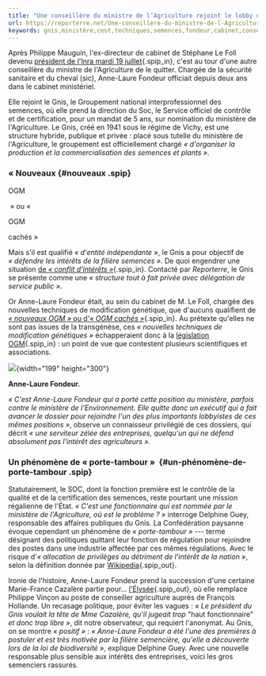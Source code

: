 ```yaml
---
title: "Une conseillère du ministre de l’Agriculture rejoint le lobby des semenciers"
url: https://reporterre.net/Une-conseillere-du-ministre-de-l-Agriculture-rejoint-le-lobby-des-semenciers
keywords: gnis,ministère,cest,techniques,semences,fondeur,cabinet,conseillère,semenciers,ogm,lagriculture,lobby,rejoint,annelaure,ministre
---
```

Après Philippe Mauguin, l'ex-directeur de cabinet de Stéphane Le Foll devenu [président de l'Inra mardi 19 juillet](Un-nouveau-president-a-l-INRA-pour-ne-rien-changer){.spip_in}, c'est au tour d'une autre conseillère du ministre de l'Agriculture de le quitter. Chargée de la sécurité sanitaire et du cheval (sic), Anne-Laure Fondeur officiait depuis deux ans dans le cabinet ministériel.

Elle rejoint le Gnis, le Groupement national interprofessionnel des semences, où elle prend la direction du Soc, le Service officiel de contrôle et de certification, pour un mandat de 5 ans, sur nomination du ministère de l'Agriculture. Le Gnis, créé en 1941 sous le régime de Vichy, est une structure hybride, publique et privée : placé sous tutelle du ministère de l'Agriculture, le groupement est officiellement chargé *« d'organiser la production et la commercialisation des semences et plants »*.

### « Nouveaux {#nouveaux .spip}

OGM

 » ou « 

OGM

cachés » 

Mais s'il est qualifié *« d'entité indépendante »*, le Gnis a pour objectif de *« défendre les intérêts de la filière semences »*. De quoi engendrer une situation [de *« conflit d'intérêts »*](Le-GNIS-c-est-qui-le-GNIS){.spip_in}. Contacté par *Reporterre*, le Gnis se présente comme une *« structure tout à fait privée avec délégation de service public »*.

Or Anne-Laure Fondeur était, au sein du cabinet de M. Le Foll, chargée des nouvelles techniques de modification génétique, que d'aucuns qualifient de [*« nouveaux OGM »* ou d'*« OGM cachés »*](Les-OGM-caches-tentent-de-s-imposer-en-douce){.spip_in}. Au prétexte qu'elles ne sont pas issues de la transgénèse, ces *« nouvelles techniques de modification génétiques »* échapperaient donc à la [législation OGM](Reporterre-sur-France-Inter-le-mystere-des-OGM-caches){.spip_in} : un point de vue que contestent plusieurs scientifiques et associations.

![](IMG/jpg/preview_anne-laure-fondeur---soc.jpg){width="199" height="300"}

**Anne-Laure Fondeur.**

*« C'est Anne-Laure Fondeur qui a porté cette position au ministère, parfois contre le ministère de l'Environnement. Elle quitte donc un exécutif qui a fait avancer le dossier pour rejoindre l'un des plus importants lobbyistes de ces mêmes positions »*, observe un connaisseur privilégié de ces dossiers, qui décrit *« une serviteur zélée des entreprises, quelqu'un qui ne défend absolument pas l'intérêt des agriculteurs »*.

### Un phénomène de « porte-tambour »  {#un-phénomène-de-porte-tambour .spip}

Statutairement, le SOC, dont la fonction première est le contrôle de la qualité et de la certification des semences, reste pourtant une mission régalienne de l'État. *« C'est une fonctionnaire qui est nommée par le ministère de l'Agriculture, où est le problème ? »* interroge Delphine Guey, responsable des affaires publiques du Gnis. La Confédération paysanne évoque cependant un phénomène de *« porte-tambour »* --- terme désignant des politiques quittant leur fonction de régulation pour rejoindre des postes dans une industrie affectée par ces mêmes régulations. Avec le risque d'*« allocation de privilèges au détriment de l'intérêt de la nation »*, selon la définition donnée par [Wikipedia](https://fr.wikipedia.org/wiki/Porte_tambour_(politique)){.spip_out}.

Ironie de l'histoire, Anne-Laure Fondeur prend la succession d'une certaine Marie-France Cazalère partie pour... [l'Élysée](http://leblognotesdoliviermasbou.com/2016/05/breves-de-blog-115/){.spip_out}, où elle remplace Philippe Vinçon au poste de conseiller agriculture auprès de François Hollande. Un recasage politique, pour éviter les vagues : *« Le président du Gnis voulait la tête de Mme Cazalère, qu'il jugeait trop* "haut fonctionnaire" *et donc trop libre »*, dit notre observateur, qui requiert l'anonymat. Au Gnis, on se montre *« positif »* : *« Anne-Laure Fondeur a été l'une des premières à postuler et est très motivée par la filière semencière, qu'elle a découverte lors de la loi de biodiversité »*, explique Delphine Guey. Avec une nouvelle responsable plus sensible aux intérêts des entreprises, voici les gros semenciers rassurés.
